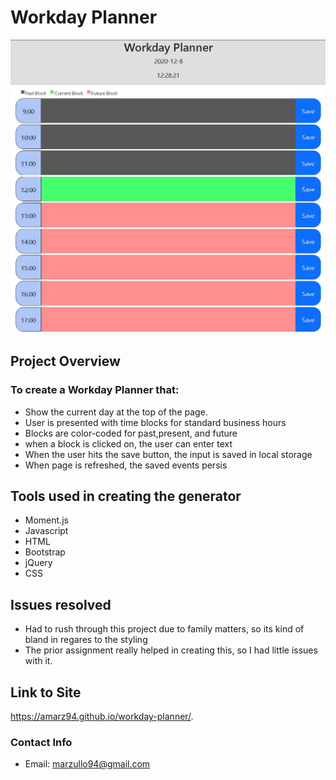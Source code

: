# Workday Planner

![](Assets/Images/screenshot.JPG)

## Project Overview

### To create a Workday Planner that:
- Show the current day at the top of the page.
- User is presented with time blocks for standard business hours
- Blocks are color-coded for past,present, and future
- when a block is clicked on, the user can enter text
- When the user hits the save button, the input is saved in local storage
- When page is refreshed, the saved events persis

## Tools used in creating the generator
- Moment.js
- Javascript
- HTML
- Bootstrap
- jQuery
- CSS

## Issues resolved
- Had to rush through this project due to family matters, so its kind of bland in regares to the styling
- The prior assignment really helped in creating this, so I had little issues with it.

## Link to Site
https://amarz94.github.io/workday-planner/.

### Contact Info
- Email: marzullo94@gmail.com

